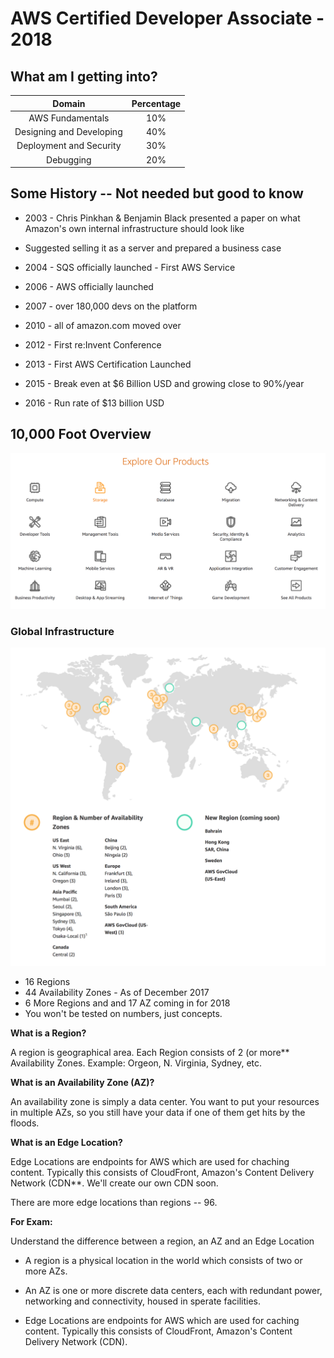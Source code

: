 # AWS Certified Developer Associate - 2018

## What am I getting into?

| Domain                   |      Percentage |
| :-------------:          | :-------------: |
| AWS Fundamentals         |             10% |
| Designing and Developing |             40% |
| Deployment and Security  |             30% |
| Debugging                |             20% |


## Some History -- Not needed but good to know

- 2003 - Chris Pinkhan & Benjamin Black presented a paper on what Amazon's own internal infrastructure should look like

- Suggested selling it as a server and prepared a business case

- 2004 - SQS officially launched - First AWS Service

- 2006 - AWS officially launched

- 2007 - over 180,000 devs on the platform

- 2010 - all of amazon.com moved over

- 2012 - First re:Invent Conference

- 2013 - First AWS Certification Launched

- 2015 - Break even at $6 Billion USD and growing close to 90%/year

- 2016 - Run rate of $13 billion USD

## 10,000 Foot Overview

![services](images/services.png)

### Global Infrastructure

![regions](images/aws-regions.png)

- 16 Regions
- 44 Availability Zones - As of December 2017
- 6 More Regions and and 17 AZ coming in for 2018
- You won't be tested on numbers, just concepts.

**What is a Region?**

A region is geographical area. Each Region consists of 2 (or more** Availability Zones. Example: Orgeon, N. Virginia, Sydney, etc.

**What is an Availability Zone (AZ)?**

An availability zone is simply a data center. You want to put your resources in multiple AZs, so you still have your data if one of them get hits by the floods.

**What is an Edge Location?**

Edge Locations are endpoints for AWS which are used for chaching content. Typically this consists of CloudFront, Amazon's Content Delivery Network (CDN**. We'll create our own CDN soon.

There are more edge locations than regions -- 96.

**For Exam:**

Understand the difference between a region, an AZ and an Edge Location

- A region is a physical location in the world which consists of two or more AZs.

- An AZ is one or more discrete data centers, each with redundant power, networking and connectivity, housed in sperate facilities.

- Edge Locations are endpoints for AWS which are used for caching content. Typically this consists of CloudFront, Amazon's Content Delivery Network (CDN).

